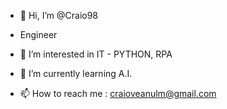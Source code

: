 - 👋 Hi, I’m @Craio98
- Engineer 
- 👀 I’m interested in IT - PYTHON, RPA 
- 🌱 I’m currently learning A.I.

- 📫 How to reach me : craioveanulm@gmail.com


